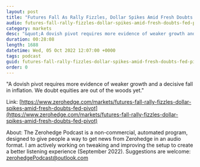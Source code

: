 ```yaml
---
layout: post
title: "Futures Fall As Rally Fizzles, Dollar Spikes Amid Fresh Doubts Of Fed Pivot"
audio: futures-fall-rally-fizzles-dollar-spikes-amid-fresh-doubts-fed-pivot-0
category: markets
desc: "&quot;A dovish pivot requires more evidence of weaker growth and a decisive fall in inflation. We doubt equities are out of the woods yet.&quot;"
duration: 00:28:08
length: 1688
datetime: Wed, 05 Oct 2022 12:07:00 +0000
tags: podcast
guid: futures-fall-rally-fizzles-dollar-spikes-amid-fresh-doubts-fed-pivot-0
order: 0
---
```

&quot;A dovish pivot requires more evidence of weaker growth and a decisive fall in inflation. We doubt equities are out of the woods yet.&quot;

Link: [https://www.zerohedge.com/markets/futures-fall-rally-fizzles-dollar-spikes-amid-fresh-doubts-fed-pivot](https://www.zerohedge.com/markets/futures-fall-rally-fizzles-dollar-spikes-amid-fresh-doubts-fed-pivot)

About: The Zerohedge Podcast is a non-commercial, automated program, designed to give people a way to get news from Zerohedge in an audio format.  I am actively working on tweaking and improving the setup to create a better listening experience (September 2022).  Suggestions are welcome: [zerohedgePodcast@outlook.com](mailto:zerohedgePodcast@outlook.com)